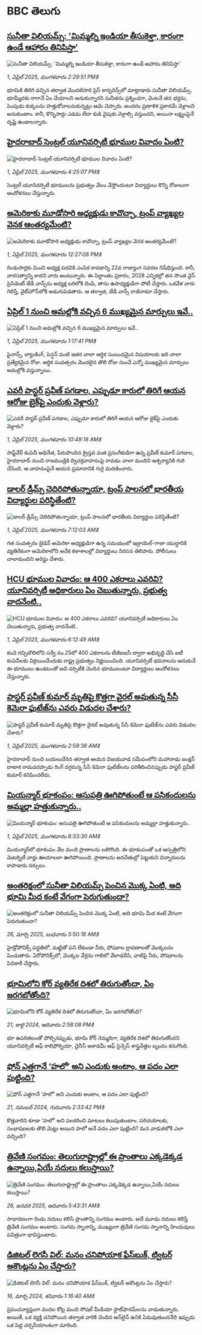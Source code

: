 # BBC తెలుగు## [సునీతా విలియమ్స్: 'మిమ్మల్ని ఇండియా తీసుకెళ్తా, కారంగా ఉండే ఆహారం తినిపిస్తా'](https://www.bbc.com/telugu/articles/cwy0l88r227o?at_campaign=githubrss)![సునీతా విలియమ్స్: 'మిమ్మల్ని ఇండియా తీసుకెళ్తా, కారంగా ఉండే ఆహారం తినిపిస్తా'](https://ichef.bbci.co.uk/ace/standard/240/cpsprodpb/2040/live/46492fe0-0f05-11f0-9021-b1661f716c64.jpg)_1, ఏప్రిల్ 2025, మంగళవారం 2:29:51 PMకి_భూమికి తిరిగి వచ్చిన తర్వాత మొదటిసారి ప్రెస్ కాన్ఫరెన్స్‌లో మాట్లాడారు సునీతా విలియమ్స్. భూమ్మీదకు రాగానే ఏం చేయాలని అనుకున్నారని సునీతను ప్రశ్నించగా, వెంటనే తన భర్తను, పెంపుడు కుక్కలను హత్తుకోవాలనుకున్నట్లు ఆమె చెప్పారు. అందరం ప్రణాళిక ప్రకారమే వెళ్లాలని అనుకుంటాం. కానీ, కొన్నిసార్లు ఎడమ లేదా కుడి వైపుకు వెళ్లాల్సి వస్తుందని, అయినా లక్ష్యంపైనే దృష్టి ఉండాలన్నారు.## [హైదరాబాద్ సెంట్రల్ యూనివర్సిటీ భూముల వివాదం ఏంటి?](https://www.bbc.com/telugu/articles/cp34wpv5vnwo?at_campaign=githubrss)![హైదరాబాద్ సెంట్రల్ యూనివర్సిటీ భూముల వివాదం ఏంటి?](https://ichef.bbci.co.uk/ace/standard/240/cpsprodpb/76d4/live/539b9380-0f15-11f0-b234-07dc7691c360.jpg)_1, ఏప్రిల్ 2025, మంగళవారం 4:25:07 PMకి_సెంట్రల్ యూనివర్సిటీ భూములను ప్రభుత్వం వేలం వేస్తోందంటూ విద్యార్థులు కొన్ని రోజులుగా ఆందోళనలు చేస్తున్నారు.## [అమెరికాకు మూడోసారి అధ్యక్షుడు కావొచ్చా, ట్రంప్ వ్యాఖ్యల వెనక ఆంతర్యమేంటి?](https://www.bbc.com/telugu/articles/c74n80d744do?at_campaign=githubrss)![అమెరికాకు మూడోసారి అధ్యక్షుడు కావొచ్చా, ట్రంప్ వ్యాఖ్యల వెనక ఆంతర్యమేంటి?](https://ichef.bbci.co.uk/ace/standard/240/cpsprodpb/6d59/live/d6077f00-0ecf-11f0-ac9f-c37d6fd89579.jpg)_1, ఏప్రిల్ 2025, మంగళవారం 12:27:08 PMకి_రెండుసార్లకు మించి అధ్యక్ష పదవికి ఎంపిక కావడాన్ని 22వ రాజ్యాంగ సవరణ నిషేధిస్తుంది. కానీ, వారసత్వాన్ని కాదని వారు అంటున్నారు. ఈ సిద్ధాంతం ప్రకారం, 2028 ఎన్నికల్లో తన సొంత వైస్ ప్రెసిడెంట్‌ జేడీ వాన్స్‌ను అధ్యక్ష బరిలోకి దింపి, తాను ఉపాధ్యక్షుడిగా పోటీ చేస్తారు. ఒకవేళ వారు గెలిస్తే, వైట్‌హౌస్‌లోకి అడుగుపెడతారు. ఆ తర్వాత, జేడీ వాన్స్ రాజీనామా చేస్తారు.## [ఏప్రిల్ 1 నుంచి అమల్లోకి వచ్చిన 6 ముఖ్యమైన మార్పులు ఇవే..](https://www.bbc.com/telugu/articles/cgqv8evg279o?at_campaign=githubrss)![ఏప్రిల్ 1 నుంచి అమల్లోకి వచ్చిన 6 ముఖ్యమైన మార్పులు ఇవే..](https://ichef.bbci.co.uk/ace/standard/240/cpsprodpb/0acb/live/5f5ae7c0-0ee8-11f0-b234-07dc7691c360.png)_1, ఏప్రిల్ 2025, మంగళవారం 1:17:41 PMకి_ఫైనాన్స్, బ్యాంకింగ్, పెన్షన్ వంటి ఇతర చాలా ఆర్థిక సంబంధమైన విషయాలకు ఇది చాలా ప్రత్యేకమైన రోజు. ఆర్థిక సంవత్సరం మొదలైన తొలి రోజు నుంచే ఎన్నో ముఖ్యమైన మార్పులు అమల్లోకి వస్తున్నాయి.## [ఎవరీ పాస్టర్ ప్రవీణ్ పగడాల, ఎప్పుడూ కారులో తిరిగే ఆయన ఆరోజు బైక్‌పై ఎందుకు వెళ్లారు?](https://www.bbc.com/telugu/articles/c0r589exz4no?at_campaign=githubrss)![ఎవరీ పాస్టర్ ప్రవీణ్ పగడాల, ఎప్పుడూ కారులో తిరిగే ఆయన ఆరోజు బైక్‌పై ఎందుకు వెళ్లారు?](https://ichef.bbci.co.uk/ace/standard/240/cpsprodpb/8d59/live/822d81a0-0ee7-11f0-9471-fd068d782b6b.jpg)_1, ఏప్రిల్ 2025, మంగళవారం 10:49:18 AMకి_సాప్ట్‌వేర్ కంపెనీ అధినేత, పేరుపొందిన క్రైస్తవ మత ప్రసంగీకుడిగా ఉన్న ప్రవీణ్ కుమార్ పగడాల, హైదరాబాద్ నుంచి రాజమండ్రికి ద్విచక్రవాహనంపై రావడం చాలా మందిని ఆశ్చర్యానికి గురి చేసింది. ఆ వాహనంపైనే ఆయన ప్రమాదానికి గురై మరణించారు.## [డాలర్ డ్రీమ్స్ చెదిరిపోతున్నాయా, ట్రంప్ పాలనలో భారతీయ విద్యార్థుల పరిస్థితేంటి?](https://www.bbc.com/telugu/articles/cn4wzxyx20no?at_campaign=githubrss)![డాలర్ డ్రీమ్స్ చెదిరిపోతున్నాయా, ట్రంప్ పాలనలో భారతీయ విద్యార్థుల పరిస్థితేంటి?](https://ichef.bbci.co.uk/ace/standard/240/cpsprodpb/ea61/live/22036ee0-0ec2-11f0-8f09-13e8c6b5fbba.jpg)_1, ఏప్రిల్ 2025, మంగళవారం 7:12:03 AMకి_గత సంవత్సరం బైడెన్ అమెరికా అధ్యక్షుడిగా ఉన్న సమయంలో ఇజ్రాయెల్-గాజా యుద్ధానికి వ్యతిరేకంగా అమెరికాలోని అనేక కళాశాలల్లో విద్యార్థులు నిరసన తెలిపారు. పోలీసులు చాలామందిని అరెస్టు చేశారు.## [HCU భూముల వివాదం: ఆ 400 ఎకరాలు ఎవరివి? యూనివర్సిటీ  అధికారులు ఏం చెబుతున్నారు, ప్రభుత్వ వాదనేంటి.. ](https://www.bbc.com/telugu/articles/cn4wz3n3v3ro?at_campaign=githubrss)![HCU భూముల వివాదం: ఆ 400 ఎకరాలు ఎవరివి? యూనివర్సిటీ  అధికారులు ఏం చెబుతున్నారు, ప్రభుత్వ వాదనేంటి.. ](https://ichef.bbci.co.uk/ace/standard/240/cpsprodpb/10ef/live/7c5046a0-0ec4-11f0-ba12-8d27eb561761.jpg)_1, ఏప్రిల్ 2025, మంగళవారం 6:12:49 AMకి_కంచె గచ్చిబౌలిలోని సర్వే నం.25లో 400 ఎకరాలను టీజీఐఐసీ ద్వారా అభివృద్ధి చేసి ఐటీ కంపెనీలకు విక్రయించేందుకు రాష్ట్ర ప్రభుత్వం నిర్ణయించింది. యూనివర్సిటీ భవనాలను ఆనుకునే ఈ భూములు ఉండటంతో అవి వర్సిటీకి చెందిన భూములంటూ విద్యార్థులు ఆందోళనలు చేస్తున్నారు.## [పాస్టర్ ప్రవీణ్ కుమార్ మృతిపై కొత్తగా వైరల్ అవుతున్న సీసీ కెమెరా ఫుటేజ్‌ను ఎవరు విడుదల చేశారు?](https://www.bbc.com/telugu/articles/cd02zvj4p70o?at_campaign=githubrss)![పాస్టర్ ప్రవీణ్ కుమార్ మృతిపై కొత్తగా వైరల్ అవుతున్న సీసీ కెమెరా ఫుటేజ్‌ను ఎవరు విడుదల చేశారు?](https://ichef.bbci.co.uk/ace/standard/240/cpsprodpb/ac33/live/7c5c8600-0ea0-11f0-96d4-0176469b616f.jpg)_1, ఏప్రిల్ 2025, మంగళవారం 2:59:36 AMకి_హైదరాబాద్ నుంచి బయలుదేరిన తర్వాత ఆయన విజయవాడ సమీపంలోని మహానాడు జంక్షన్  దాటాక రామవరప్పాడు రింగ్‌ దగ్గరున్న సీసీ కెమెరా ఫుటేజ్‌లను  పరిశీలించినప్పుడు పాస్టర్ ప్రవీణ్‌ కుమార్ కనిపించలేదు.## [మియన్మార్ భూకంపం: ఆసుపత్రి ఊగిపోతుంటే ఆ పసికందులను అమ్మల్లా హత్తుకున్నారు..](https://www.bbc.com/telugu/articles/c985yn65dd3o?at_campaign=githubrss)![మియన్మార్ భూకంపం: ఆసుపత్రి ఊగిపోతుంటే ఆ పసికందులను అమ్మల్లా హత్తుకున్నారు..](https://ichef.bbci.co.uk/ace/standard/240/cpsprodpb/6d7c/live/3bd19f80-0ed2-11f0-b234-07dc7691c360.jpg)_1, ఏప్రిల్ 2025, మంగళవారం 8:33:30 AMకి_మియన్మార్‌లో భూకంపం వేల మంది ప్రాణాలను బలిగొంది. ఈ భూకంపంతో ఒక ఆస్పత్రిలోని మెటర్నిటీ వార్డు ఊయాలలా ఊగిపోయింది. ప్రాణాలను అరచేతుల్లో పెట్టుకుని చిన్నారులను కాపాడారు నర్సులు.## [అంతరిక్షంలో సునీతా విలియమ్స్ పెంచిన మొక్క ఏంటి, అది భూమి మీద కంటే వేగంగా పెరుగుతుందా?](https://www.bbc.com/telugu/articles/c1mn43gmj39o?at_campaign=githubrss)![అంతరిక్షంలో సునీతా విలియమ్స్ పెంచిన మొక్క ఏంటి, అది భూమి మీద కంటే వేగంగా పెరుగుతుందా?](https://ichef.bbci.co.uk/ace/standard/240/cpsprodpb/931a/live/71e4f570-0966-11f0-94d4-6f954f5dcfa3.jpg)_26, మార్చి 2025, బుధవారం 5:50:18 AMకి_హైడ్రోపోనిక్స్‌ పద్ధతిలో, మట్టితో పని లేకుండా నీరు, పోషకాల ద్రావణాలతో మొక్కలను పెంచుతారు. ఏరోపోనిక్స్‌లో, మొక్కల వేర్లను గాలిలో వేలాడదీసి, వాటిపై నీరు, పోషకాలను పిచికారీ చేస్తారు.## [భూమిలోని కోర్ వ్యతిరేక దిశలో తిరుగుతోందా, ఏం జరగబోతోంది?](https://www.bbc.com/telugu/articles/crgr7rnd7g4o?at_campaign=githubrss)![భూమిలోని కోర్ వ్యతిరేక దిశలో తిరుగుతోందా, ఏం జరగబోతోంది?](https://ichef.bbci.co.uk/ace/standard/240/cpsprodpb/cc28/live/4457bc00-3ec3-11ef-b2f4-77406157b906.jpg)_21, జులై 2024, ఆదివారం 2:58:08 PMకి_భూ ఉపరితలంతో పోల్చినప్పుడు, భూమి కోర్ నెమ్మదిగా, వ్యతిరేక దిశలో తిరుగుతోందని యూనివర్సిటీ ఆఫ్ కాలిఫోర్నియా, చైనీస్ అకాడమీ ఆఫ్ సైన్సెస్‌ శాస్త్రవేత్తల బృందం కనుగొంది.## [ఫోన్ ఎత్తగానే ‘హలో’ అని ఎందుకు అంటాం, ఆ పదం ఎలా పుట్టింది?](https://www.bbc.com/telugu/articles/cgj7x7gdjq4o?at_campaign=githubrss)![ఫోన్ ఎత్తగానే ‘హలో’ అని ఎందుకు అంటాం, ఆ పదం ఎలా పుట్టింది?](https://ichef.bbci.co.uk/ace/standard/240/cpsprodpb/0618/live/7a20ebb0-a807-11ef-b21e-5359bd56d02f.jpg)_21, నవంబర్ 2024, గురువారం 2:33:42 PMకి_కొత్తవారిని కూడా ‘హలో’ అని పలకరించి మాటలు కలుపుతుంటాం.  పరిచయాలకు, సంభాషణలకు తొలి మెట్టు అయిన హలో అనే పదం ఎలా పుట్టింది? మన వాడుకలోకి ఎలా వచ్చింది?## [త్రివేణి సంగమం: తెలుగురాష్ట్రాల్లో ఈ ప్రాంతాలు ఎక్కడెక్కడ ఉన్నాయి,ఏయే నదులు కలుస్తాయి? ](https://www.bbc.com/telugu/articles/cz7elrr17jeo?at_campaign=githubrss)![త్రివేణి సంగమం: తెలుగురాష్ట్రాల్లో ఈ ప్రాంతాలు ఎక్కడెక్కడ ఉన్నాయి,ఏయే నదులు కలుస్తాయి? ](https://ichef.bbci.co.uk/ace/standard/240/cpsprodpb/9dad/live/7f50e780-da42-11ef-a37f-eba91255dc3d.jpg)_26, జనవరి 2025, ఆదివారం 5:43:31 AMకి_సాధారణంగా రెండు నదులు కలిసే ప్రాంతాన్ని సంగమం అంటారు. అదే మూడు నదులు కలిస్తే త్రివేణి సంగమం అంటారు. సంగమ స్నానాన్ని, ముఖ్యంగా త్రివేణి సంగమ స్నానాన్ని హిందువులు పవిత్రంగా భావిస్తుంటారు.## [డిజిటల్ లెగసీ విల్: మనం చనిపోయాక ఫేస్‌బుక్, ట్విటర్‌ అకౌంట్లను ఏం చేస్తారు?](https://www.bbc.com/telugu/articles/cx0zl1qeyq2o?at_campaign=githubrss)![డిజిటల్ లెగసీ విల్: మనం చనిపోయాక ఫేస్‌బుక్, ట్విటర్‌ అకౌంట్లను ఏం చేస్తారు?](https://ichef.bbci.co.uk/ace/standard/240/cpsprodpb/bea2/live/2323ffd0-e2d4-11ee-9410-0f893255c2a0.jpg)_16, మార్చి 2024, శనివారం 1:16:40 AMకి_ప్రపంచవ్యాప్తంగా వందల కోట్ల మంది సోషల్ మీడియా ఫ్లాట్‌ఫారమ్‌లను వాడుతున్నారు. అయితే, ఒక వ్యక్తి చనిపోయిన తర్వాత వారికి చెందిన ఆన్‌లైన్ ఉనికి ఏమవుతుందనేది ఇప్పుడు ఒక పెద్ద చర్చనీయాంశంగా మారింది.